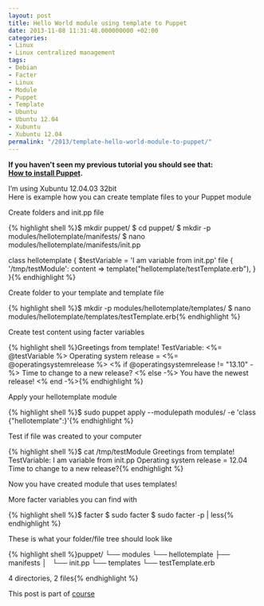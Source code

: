 ```yaml
---
layout: post
title: Hello World module using template to Puppet
date: 2013-11-08 11:31:48.000000000 +02:00
categories:
- Linux
- Linux centralized management
tags:
- Debian
- Facter
- Linux
- Module
- Puppet
- Template
- Ubuntu
- Ubuntu 12.04
- Xubuntu
- Xubuntu 12.04
permalink: "/2013/template-hello-world-module-to-puppet/"
---
```

**If you haven't seen my previous tutorial you should see that:  
[How to install Puppet](http://soivi.net/2013/how-to-install-puppet/).**

I’m using Xubuntu 12.04.03 32bit  
Here is example how you can create template files to your Puppet module

Create folders and init.pp file

{% highlight shell %}$ mkdir puppet/
$ cd puppet/
$ mkdir -p modules/hellotemplate/manifests/
$ nano modules/hellotemplate/manifests/init.pp

class hellotemplate {
        $testVariable = 'I am variable from init.pp'
        file { '/tmp/testModule':
                content => template("hellotemplate/testTemplate.erb"),
        }
}{% endhighlight %}

Create folder to your template and template file

{% highlight shell %}$ mkdir -p modules/hellotemplate/templates/
$ nano modules/hellotemplate/templates/testTemplate.erb{% endhighlight %}

Create test content using facter variables

{% highlight shell %}Greetings from template!
TestVariable: <%= @testVariable %>
Operating system release = <%= @operatingsystemrelease %>
<% if @operatingsystemrelease != "13.10" -%>
     Time to change to a new release?
<% else -%>
     You have the newest release!
<% end -%>{% endhighlight %}

Apply your hellotemplate module

{% highlight shell %}$ sudo puppet apply --modulepath modules/ -e 'class {"hellotemplate":}'{% endhighlight %}

Test if file was created to your computer

{% highlight shell %}$ cat /tmp/testModule
Greetings from template!
TestVariable: I am variable from init.pp
Operating system release = 12.04
Time to change to a new release?{% endhighlight %}

Now you have created module that uses templates!

More facter variables you can find with

{% highlight shell %}$ facter
$ sudo facter 
$ sudo facter -p | less{% endhighlight %}

These is what your folder/file tree should look like

{% highlight shell %}puppet/
└── modules
    └── hellotemplate
        ├── manifests
        │   └── init.pp
        └── templates
            └── testTemplate.erb

4 directories, 2 files{% endhighlight %}

This post is part of [course](http://terokarvinen.com/2013/aikataulu-%E2%80%93-linuxin-keskitetty-hallinta-%E2%80%93-ict4tn011-4-syksylla-2013)